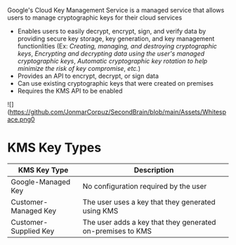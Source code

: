 Google's Cloud Key Management Service is a managed service that allows users to manage cryptographic keys for their cloud services 

* Enables users to easily decrypt, encrypt, sign, and verify data by providing secure key storage, key generation, and key management functionlities (Ex: *Creating, managing, and destroying cryptographic keys*, *Encrypting and decrypting data using the user's managed cryptographic keys*, *Automatic cryptographic key rotation to help minimize the risk of key compromise*, *etc.*)
* Provides an API to encrypt, decrypt, or sign data
* Can use existing cryptographic keys that were created on premises
* Requires the KMS API to be enabled

![](https://github.com/JonmarCorpuz/SecondBrain/blob/main/Assets/Whitespace.png0

# KMS Key Types

| KMS Key Type | Description |
| --- | --- |
| Google-Managed Key | No configuration required by the user |
| Customer-Managed Key | The user uses a key that they generated using KMS |
| Customer-Supplied Key | The user adds a key that they generated on-premises to KMS |
